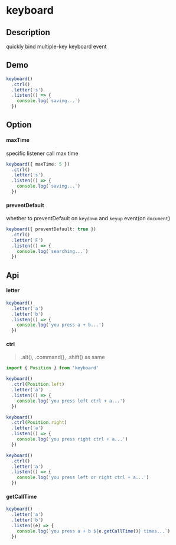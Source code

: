# keyboard

## Description

quickly bind multiple-key keyboard event

## Demo

```ts
keyboard()
  .ctrl()
  .letter('s')
  .listen(() => {
    console.log(`saving...`)
  })
```

## Option

#### maxTime

specific listener call max time

```ts
keyboard({ maxTime: 5 })
  .ctrl()
  .letter('s')
  .listen(() => {
    console.log(`saving...`)
  })
```

#### preventDefault

whether to preventDefault on `keydown` and `keyup` event(on `document`)

```ts
keyboard({ preventDefault: true })
  .ctrl()
  .letter('F')
  .listen(() => {
    console.log(`searching...`)
  })
```
## Api

#### letter

```ts
keyboard()
  .letter('a')
  .letter('b')
  .listen(() => {
    console.log('you press a + b...')
  })
```

#### ctrl
> .alt(), .command(), .shift() as same


```ts
import { Position } from 'keyboard'

keyboard()
  .ctrl(Position.left)
  .letter('a')
  .listen(() => {
    console.log('you press left ctrl + a...')
  })

keyboard()
  .ctrl(Position.right)
  .letter('a')
  .listen(() => {
    console.log('you press right ctrl + a...')
  })

keyboard()
  .ctrl()
  .letter('a')
  .listen(() => {
    console.log('you press left or right ctrl + a...')
  })
```

#### getCallTime

```ts
keyboard()
  .letter('a')
  .letter('b')
  .listen((e) => {
    console.log(`you press a + b ${e.getCallTime()} times...`)
  })
```
